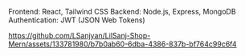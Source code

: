 Frontend: React, Tailwind CSS
Backend: Node.js, Express, MongoDB
Authentication: JWT (JSON Web Tokens)


https://github.com/LSanjyan/LilSanj-Shop-Mern/assets/133781980/b7b0ab60-6dba-4386-837b-bf764c99c6f4

